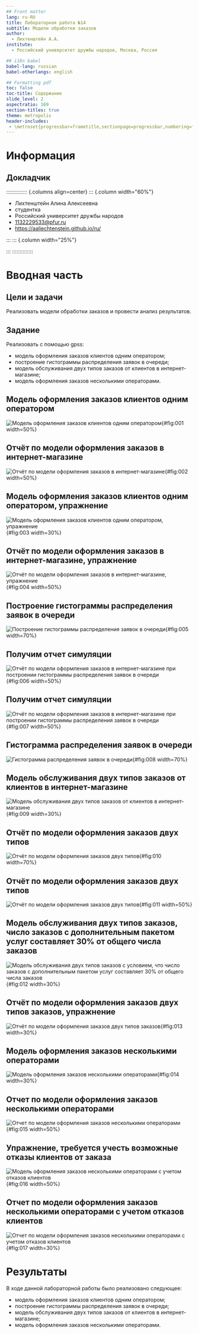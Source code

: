 ```yaml
---
## Front matter
lang: ru-RU
title: Лабораторная работа №14
subtitle: Модели обработки заказов
author:
  - Лихтенштейн А.А.
institute:
  - Российский университет дружбы народов, Москва, Россия

## i18n babel
babel-lang: russian
babel-otherlangs: english

## Formatting pdf
toc: false
toc-title: Содержание
slide_level: 2
aspectratio: 169
section-titles: true
theme: metropolis
header-includes:
 - \metroset{progressbar=frametitle,sectionpage=progressbar,numbering=fraction}
---
```


# Информация

## Докладчик

:::::::::::::: {.columns align=center}
::: {.column width="60%"}

  * Лихтенштейн Алина Алексеевна
  * студентка
  * Российский университет дружбы народов
  * 1132229533@pfur.ru
  * <https://aaliechtenstein.github.io/ru/>

:::
::: {.column width="25%"}

:::
::::::::::::::

# Вводная часть

## Цели и задачи

Реализовать модели обработки заказов и провести анализ результатов.

## Задание

Реализовать с помощью gpss:

- модель оформления заказов клиентов одним оператором;
- построение гистограммы распределения заявок в очереди;
- модель обслуживания двух типов заказов от клиентов в интернет-магазине;
- модель оформления заказов несколькими операторами.

## Модель оформления заказов клиентов одним оператором

![Модель оформления заказов клиентов одним оператором](image/1.png){#fig:001 width=50%}

## Отчёт по модели оформления заказов в интернет-магазине

![Отчёт по модели оформления заказов в интернет-магазине](image/2.png){#fig:002 width=50%}

## Модель оформления заказов клиентов одним оператором, упражнение

![Модель оформления заказов клиентов одним оператором, упражнение](image/упр_11.png){#fig:003 width=30%}

## Отчёт по модели оформления заказов в интернет-магазине, упражнение

![Отчёт по модели оформления заказов в интернет-магазине, упражнение](image/упр_12.png){#fig:004 width=50%}

## Построение гистограммы распределения заявок в очереди

![Построение гистограммы распределения заявок в очереди](image/3.png){#fig:005 width=70%}

## Получим отчет симуляции

![Отчёт по модели оформления заказов в интернет-магазине при построении гистограммы распределения заявок в очереди](image/4.png){#fig:006 width=50%}

## Получим отчет симуляции

![Отчёт по модели оформления заказов в интернет-магазине при построении гистограммы распределения заявок в очереди](image/5.png){#fig:007 width=50%}

## Гистограмма распределения заявок в очереди

![Гистограмма распределения заявок в очереди](image/6.png){#fig:008 width=70%}

## Модель обслуживания двух типов заказов от клиентов в интернет-магазине

![Модель обслуживания двух типов заказов от клиентов в интернет-магазине](image/7.png){#fig:009 width=30%}

## Отчёт по модели оформления заказов двух типов

![Отчёт по модели оформления заказов двух типов](image/8.png){#fig:010 width=70%}

## Отчёт по модели оформления заказов двух типов

![Отчёт по модели оформления заказов двух типов](image/9.png){#fig:011 width=50%}

## Модель обслуживания двух типов заказов, число заказов с дополнительным пакетом услуг составляет 30% от общего числа заказов

![Модель обслуживания двух типов заказов с условием, что число заказов с дополнительным пакетом услуг составляет 30% от общего числа заказов](image/упр_31.png){#fig:012 width=30%}

## Отчёт по модели оформления заказов двух типов заказов, упражнение

![Отчёт по модели оформления заказов двух типов заказов](image/упр_32.png){#fig:013 width=30%}

## Модель оформления заказов несколькими операторами

![Модель оформления заказов несколькими операторами](image/10.png){#fig:014 width=30%}

## Отчет по модели оформления заказов несколькими операторами

![Отчет по модели оформления заказов несколькими операторами](image/11.png){#fig:015 width=50%}

## Упражнение, требуется учесть возможные отказы клиентов от заказа

![Модель оформления заказов несколькими операторами с учетом отказов клиентов](image/упр_41.png){#fig:016 width=50%}

## Отчет по модели оформления заказов несколькими операторами с учетом отказов клиентов

![Отчет по модели оформления заказов несколькими операторами с учетом отказов клиентов](image/упр_42.png){#fig:017 width=30%}


# Результаты

В ходе данной лабораторной работы было реализовано следующее:

- модель оформления заказов клиентов одним оператором;
- построение гистограммы распределения заявок в очереди;
- модель обслуживания двух типов заказов от клиентов в интернет-магазине;
- модель оформления заказов несколькими операторами.
